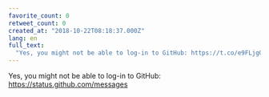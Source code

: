 ```yaml
---
favorite_count: 0
retweet_count: 0
created_at: "2018-10-22T08:18:37.000Z"
lang: en
full_text:
  "Yes, you might not be able to log-in to GitHub: https://t.co/e9FLjg0YJT"
---
```


Yes, you might not be able to log-in to GitHub:
<https://status.github.com/messages>
